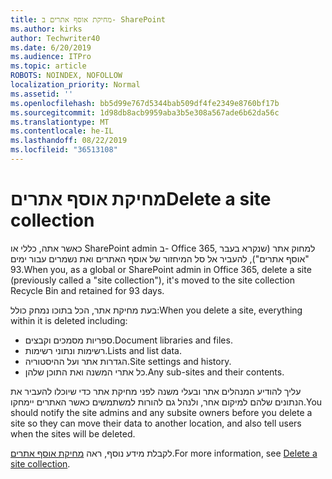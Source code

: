 ```yaml
---
title: מחיקת אוסף אתרים ב- SharePoint
ms.author: kirks
author: Techwriter40
ms.date: 6/20/2019
ms.audience: ITPro
ms.topic: article
ROBOTS: NOINDEX, NOFOLLOW
localization_priority: Normal
ms.assetid: ''
ms.openlocfilehash: bb5d99e767d5344bab509df4fe2349e8760bf17b
ms.sourcegitcommit: 1d98db8acb9959aba3b5e308a567ade6b62da56c
ms.translationtype: MT
ms.contentlocale: he-IL
ms.lasthandoff: 08/22/2019
ms.locfileid: "36513108"
---
```

# <a name="delete-a-site-collection"></a><span data-ttu-id="a34f5-102">מחיקת אוסף אתרים</span><span class="sxs-lookup"><span data-stu-id="a34f5-102">Delete a site collection</span></span>

<span data-ttu-id="a34f5-103">כאשר אתה, כללי או SharePoint admin ב- Office 365, למחוק אתר (שנקרא בעבר "אוסף אתרים"), להעביר אל סל המיחזור של אוסף האתרים ואת נשמרים עבור ימים 93.</span><span class="sxs-lookup"><span data-stu-id="a34f5-103">When you, as a global or SharePoint admin in Office 365, delete a site (previously called a "site collection"), it's moved to the site collection Recycle Bin and retained for 93 days.</span></span> 

<span data-ttu-id="a34f5-104">בעת מחיקת אתר, הכל בתוכו נמחק כולל:</span><span class="sxs-lookup"><span data-stu-id="a34f5-104">When you delete a site, everything within it is deleted including:</span></span>

- <span data-ttu-id="a34f5-105">ספריות מסמכים וקבצים.</span><span class="sxs-lookup"><span data-stu-id="a34f5-105">Document libraries and files.</span></span>
- <span data-ttu-id="a34f5-106">רשימות ונתוני רשימות.</span><span class="sxs-lookup"><span data-stu-id="a34f5-106">Lists and list data.</span></span>
- <span data-ttu-id="a34f5-107">הגדרות אתר ועל ההיסטוריה.</span><span class="sxs-lookup"><span data-stu-id="a34f5-107">Site settings and history.</span></span>
- <span data-ttu-id="a34f5-108">כל אתרי המשנה ואת התוכן שלהן.</span><span class="sxs-lookup"><span data-stu-id="a34f5-108">Any sub-sites and their contents.</span></span>

<span data-ttu-id="a34f5-109">עליך להודיע המנהלים אתר ובעלי משנה לפני מחיקת אתר כדי שיוכלו להעביר את הנתונים שלהם למיקום אחר, ולנהל גם להורות למשתמשים כאשר האתרים יימחקו.</span><span class="sxs-lookup"><span data-stu-id="a34f5-109">You should notify the site admins and any subsite owners before you delete a site so they can move their data to another location, and also tell users when the sites will be deleted.</span></span> 

<span data-ttu-id="a34f5-110">לקבלת מידע נוסף, ראה [מחיקת אוסף אתרים](https://docs.microsoft.com/sharepoint/delete-site-collection).</span><span class="sxs-lookup"><span data-stu-id="a34f5-110">For more information, see [Delete a site collection](https://docs.microsoft.com/sharepoint/delete-site-collection).</span></span> 
